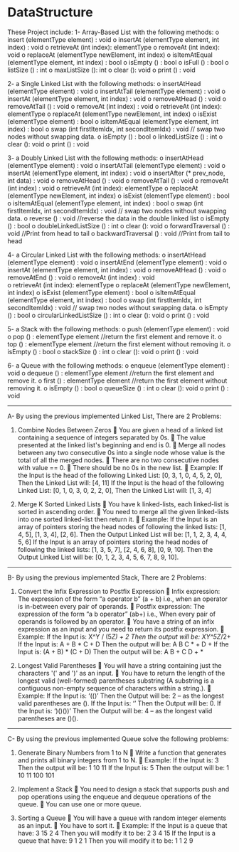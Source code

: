 # DataStructure

These Project include: 
1- Array-Based List with the following methods:
  o insert (elementType element) : void
  o  insertAt (elementType element, int index) : void
  o retrieveAt (int index): elementType
  o removeAt (int index): void
  o replaceAt (elementType newElement, int index)
  o isItemAtEqual (elementType element, int index) : bool
  o isEmpty () : bool
  o isFull () : bool
  o listSize () : int
  o maxListSize (): int
  o clear (): void
  o print () : void

2-  a Single Linked List with the following methods:
  o insertAtHead (elementType element) : void
  o insertAtTail (elementType element) : void
  o insertAt (elementType element, int index) : void
  o removeAtHead () : void
  o removeAtTail () : void
  o removeAt (int index) : void
  o retrieveAt (int index): elementType
  o replaceAt (elementType newElement, int index)
  o isExist (elementType element) : bool
  o isItemAtEqual (elementType element, int index) : bool
  o swap (int firstItemIdx, int secondItemIdx) : void // swap two nodes without
    swapping data.
  o isEmpty () : bool
  o linkedListSize () : int
  o clear (): void
  o print () : void
  
3- a Doubly Linked List with the following methods:
  o insertAtHead (elementType element) : void
  o insertAtTail (elementType element) : void
  o insertAt (elementType element, int index) : void
  o insertAfter (* prev_node, int data) : void
  o removeAtHead () : void
  o removeAtTail () : void
  o removeAt (int index) : void
  o retrieveAt (int index): elementType
  o replaceAt (elementType newElement, int index)
  o isExist (elementType element) : bool
  o isItemAtEqual (elementType element, int index) : bool
  o swap (int firstItemIdx, int secondItemIdx) : void // swap two nodes without
    swapping data.
  o reverse () : void //reverse the data in the double linked list
  o isEmpty () : bool
  o doubleLinkedListSize () : int
  o clear (): void
  o forwardTraversal () : void //Print from head to tail
  o backwardTraversal () : void //Print from tail to head

4- a Circular Linked List with the following methods:
  o insertAtHead (elementType element) : void
  o insertAtEnd (elementType element) : void
  o insertAt (elementType element, int index) : void
  o removeAtHead () : void
  o removeAtEnd () : void
  o removeAt (int index) : void  
  o retrieveAt (int index): elementType
  o replaceAt (elementType newElement, int index)
  o isExist (elementType element) : bool
  o isItemAtEqual (elementType element, int index) : bool
  o swap (int firstItemIdx, int secondItemIdx) : void // swap two nodes without
    swapping data.
  o isEmpty () : bool
  o circularLinkedListSize () : int
  o clear (): void
  o print () : void

5- a Stack with the following methods:
  o push (elementType element) : void
  o pop () : elementType element //return the first element and remove it.
  o top () : elementType element //return the first element without removing it.
  o isEmpty () : bool
  o stackSize () : int
  o clear (): void
  o print () : void


6- a Queue with the following methods:
  o enqueue (elementType element) : void
  o dequeue () : elementType element //return the first element and remove it.
  o first () : elementType element //return the first element without removing it.
  o isEmpty () : bool
  o queueSize () : int
  o clear (): void
  o print () : void

----------------------------------------------------------------------------------------------------


A- By using the previous implemented Linked List, There are 2 Problems:

1. Combine Nodes Between Zeros
   You are given a head of a linked list containing a sequence of integers
    separated by 0s.
   The value presented at the linked list's beginning and end is 0.
   Merge all nodes between any two consecutive 0s into a single node whose
    value is the total of all the merged nodes.
   There are no two consecutive nodes with value == 0.
   There should be no 0s in the new list.
   Example:
  If the Input is the head of the following Linked List: [0, 3, 1, 0, 4, 5, 2, 0],
  Then the Linked List will: [4, 11]
  If the Input is the head of the following Linked List: [0, 1, 0, 3, 0, 2, 2, 0],
  Then the Linked List will: [1, 3, 4]

2. Merge K Sorted Linked Lists
   You have k linked-lists, each linked-list is sorted in ascending order.
   You need to merge all the given linked-lists into one sorted linked-list then return it.
   Example:
  If the Input is an array of pointers storing the head nodes of following the
  linked lists: [1, 4, 5], [1, 3, 4], [2, 6].
  Then the Output Linked List will be: [1, 1, 2, 3, 4, 4, 5, 6]
  If the Input is an array of pointers storing the head nodes of following the
  linked lists: [1, 3, 5, 7], [2, 4, 6, 8], [0, 9, 10].
  Then the Output Linked List will be: [0, 1, 2, 3, 4, 5, 6, 7, 8, 9, 10].


----------------------------------------------------------------------------------------------------


B- By using the previous implemented Stack, There are 2 Problems:

1. Convert the Infix Expression to Postfix Expression
   Infix expression: The expression of the form “a operator b” (a + b) i.e.,
  when an operator is in-between every pair of operands.
   Postfix expression: The expression of the form “a b operator” (ab+) i.e.,
  When every pair of operands is followed by an operator.
   You have a string of an infix expression as an input and you need to return
  its postfix expression.
   Example:
  If the Input is: X^Y / (5*Z) + 2
  Then the output will be: XY^5Z*/2+
  If the Input is: A + B * C + D
  Then the output will be: A B C * + D +
  If the Input is: (A + B) * (C + D)
  Then the output will be: A B + C D + *

2. Longest Valid Parentheses
   You will have a string containing just the characters '(' and ')' as an input.
   You have to return the length of the longest valid (well-formed)
  parentheses substring (A substring is a contiguous non-empty sequence of
  characters within a string.).
   Example:
  If the Input is: ‘(()’
  Then the Output will be: 2 – as the longest valid parentheses are ().
  If the Input is: ‘’
  Then the Output will be: 0.
  If the Input is: ‘)()())’
  Then the Output will be: 4 – as the longest valid parentheses are ()().


----------------------------------------------------------------------------------------------------

C- By using the previous implemented Queue solve the following problems:

1. Generate Binary Numbers from 1 to N
   Write a function that generates and prints all binary integers from 1 to N.
   Example:
  If the Input is: 3
  Then the output will be: 1 10 11
  If the Input is: 5
  Then the output will be: 1 10 11 100 101


2. Implement a Stack
   You need to design a stack that supports push and pop operations using the enqueue and dequeue operations of the queue.
   You can use one or more queue.


4. Sorting a Queue
   You will have a queue with random integer elements as an input.
   You have to sort it.
   Example:
  If the Input is a queue that have: 3 15 2 4
  Then you will modify it to be: 2 3 4 15
  If the Input is a queue that have: 9 1 2 1
  Then you will modify it to be: 1 1 2 9

